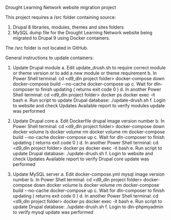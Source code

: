 Drought Learning Network website migration project

This project requires a /src folder containing source:
  1. Drupal 8 libraries, modules, themes and sites folders
  2. MySQL dump file
for the Drought Learning Network website being migrated to
Drupal 9 using Docker containers.

The /src folder is not located in GitHub.

General instructions to update containers:
  1. Update Drupal module
    a. Edit update_drush.sh to require correct module or theme version or to add a new module or theme requirement
    b. In Power Shell terminal:
      cd <d9_dln project folder>
      docker-compose down
      docker-compose build --no-cache
      docker-compose up
    c. Wait for dln-composer to finish updating ( returns exit code 0 )
    d. In another Power Shell terminal:
      cd <d9_dln project folder>
      docker ps
      docker exec -it <dln-drupal ID> bash
    e. Run script to update Drupal database:
      ./update-drush.sh
    f. Login to website and check Updates Available report to verify modules update was performed

  2. Update Drupal core
    a. Edit Dockerfile drupal image version number
    b. In Power Shell terminal:
      cd <d9_dln project folder>
      docker-compose down
      docker volume ls
      docker volume rm <dln-docker ID>
      docker volume rm <dln-docker-data ID>
      docker-compose build --no-cache
      docker-compose up
    c. Wait for dln-composer to finish updating ( returns exit code 0 )
    d. In another Power Shell terminal:
      cd <d9_dln project folder>
      docker ps
      docker exec -it <dln-drupal ID> bash
    e. Run script to update Drupal database:
      ./update-drush.sh
    f. Login to website and check Updates Available report to verify Drupal core update was performed

  3. Update MySQL server
    a. Edit docker-compose.yml mysql image version number
    b. In Power Shell terminal:
      cd <d9_dln project folder>
      docker-compose down
      docker volume ls
      docker volume rm <dln-mysql ID>
      docker-compose build --no-cache
      docker-compose up
    c. Wait for dln-composer to finish updating ( returns exit code 0 )
    d. In another Power Shell terminal:
      cd <d9_dln project folder>
      docker ps
      docker exec -it <dln-drupal ID> bash
    e. Run script to update Drupal database:
      ./update-drush.sh
    f. Login to dln-phpmyadmin to verify mysql update was performed

